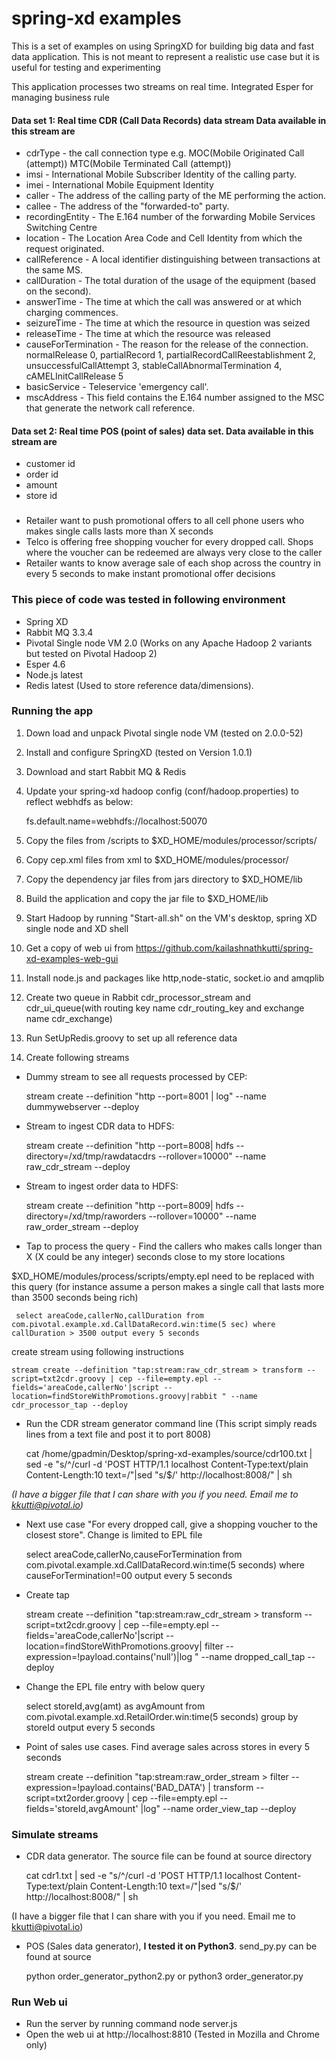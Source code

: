 spring-xd examples 
============

This is a set of examples on using SpringXD for building big data and fast data application. This is not meant to represent a realistic use case but it is useful for testing and experimenting

This application processes two streams on real time. Integrated Esper for managing business rule

#### Data set 1: Real time CDR (Call Data Records) data stream Data available in this stream are 

  * cdrType - the call connection type e.g. MOC(Mobile Originated Call (attempt)) MTC(Mobile Terminated Call (attempt))
  * imsi - International Mobile Subscriber Identity of the calling party. 
  * imei - International Mobile Equipment Identity
  * caller - The address of the calling party of the ME performing the action. 
  * callee - The address of the "forwarded-to" party.
  * recordingEntity - The E.164 number of the forwarding Mobile Services Switching Centre
  * location - The Location Area Code and Cell Identity from which the request originated.
  * callReference - A local identifier distinguishing between transactions at the same MS.
  * callDuration - The total duration of the usage of the equipment (based on the second).
  * answerTime - The time at which the call was answered or at which charging commences.
  * seizureTime - The time at which the resource in question was seized
  * releaseTime - The time at which the resource was released     
  * causeForTermination - The reason for the release of the connection. normalRelease 0, partialRecord 1, partialRecordCallReestablishment 2, unsuccessfulCallAttempt 3, stableCallAbnormalTermination 4, cAMELInitCallRelease 5
  * basicService - Teleservice 'emergency call'. 
  * mscAddress - This field contains the E.164 number assigned to the MSC that generate the network call reference.
  
####  Data set 2: Real time POS (point of sales) data set. Data available in this stream are 
  * customer id
  * order id
  * amount
  * store id
  
###
  * Retailer want to push promotional offers to all cell phone users who makes single calls lasts more than X seconds
  * Telco is offering free shopping voucher for every dropped call. Shops where the voucher can be redeemed are always very close to the caller
  * Retailer wants to know average sale of each shop across the country in every 5 seconds to make instant promotional offer decisions 

### This piece of code was tested in following environment 
  - Spring XD 
  - Rabbit MQ 3.3.4
  - Pivotal Single node VM 2.0 (Works on any Apache Hadoop 2 variants but tested on Pivotal Hadoop 2) 
  - Esper 4.6
  - Node.js latest
  - Redis latest (Used to store reference data/dimensions). 

### Running the app 
1) Down load and unpack Pivotal single node VM (tested on 2.0.0-52)

2) Install and configure SpringXD (tested on Version 1.0.1)

3) Download and start Rabbit MQ & Redis 

4) Update your spring-xd hadoop config (conf/hadoop.properties) to reflect webhdfs as below:

	fs.default.name=webhdfs://localhost:50070
5) Copy the files from /scripts to $XD_HOME/modules/processor/scripts/

6) Copy cep.xml files from xml to $XD_HOME/modules/processor/

7) Copy the dependency jar files from jars directory to $XD_HOME/lib 

8) Build the application and copy the jar file to $XD_HOME/lib 

9) Start Hadoop by running "Start-all.sh" on the VM's desktop, spring XD single node and XD shell

10) Get a copy of web ui from https://github.com/kailashnathkutti/spring-xd-examples-web-gui

11) Install node.js and packages like http,node-static, socket.io and amqplib

12) Create two queue in Rabbit cdr_processor_stream and cdr_ui_queue(with routing key name cdr_routing_key and exchange name cdr_exchange)

13) Run SetUpRedis.groovy to set up all reference data 

14) Create following streams
 * Dummy stream to see all requests processed by CEP:
 
	 stream create --definition "http --port=8001 | log" --name dummywebserver --deploy

 * Stream to ingest CDR data to HDFS:
 
	 stream create --definition "http --port=8008| hdfs --directory=/xd/tmp/rawdatacdrs --rollover=10000" --name raw_cdr_stream --deploy
 	
 * Stream to ingest order data to HDFS:
 
	 stream create --definition "http --port=8009| hdfs --directory=/xd/tmp/raworders --rollover=10000" --name raw_order_stream --deploy
 * Tap to process the query - Find the callers who makes calls longer than X (X could be any integer) seconds close to my store locations
 	
  $XD_HOME/modules/process/scripts/empty.epl need to be replaced with this query  (for instance assume a person makes a single call that lasts more than 3500 seconds being rich)
      
     select areaCode,callerNo,callDuration from com.pivotal.example.xd.CallDataRecord.win:time(5 sec) where callDuration > 3500 output every 5 seconds
		
create stream using following instructions
	
	stream create --definition "tap:stream:raw_cdr_stream > transform --script=txt2cdr.groovy | cep --file=empty.epl --fields='areaCode,callerNo'|script --location=findStoreWithPromotions.groovy|rabbit " --name cdr_processor_tap --deploy
 * Run the CDR stream generator command line (This script simply reads lines from a text file and post it to port 8008)
	
	cat /home/gpadmin/Desktop/spring-xd-examples/source/cdr100.txt | sed -e "s/^/curl -d \'POST HTTP\/1.1 localhost Content-Type\:text\/plain Content-Length\:10 text=/"|sed "s/$/\' http\:\/\/localhost\:8008/" | sh
	

  *(I have a bigger file that I can share with you if you need. Email me to kkutti@pivotal.io)*
  
 * Next use case "For every dropped call, give a shopping voucher to the closest store". Change is limited to EPL file 
 
    select areaCode,callerNo,causeForTermination from com.pivotal.example.xd.CallDataRecord.win:time(5 seconds) where causeForTermination!=00 output every 5 seconds
   
 * Create tap  		
 
    stream create --definition "tap:stream:raw_cdr_stream > transform --script=txt2cdr.groovy | cep --file=empty.epl --fields='areaCode,callerNo'|script --location=findStoreWithPromotions.groovy| filter --expression=!payload.contains('null')|log " --name dropped_call_tap --deploy
 
 * Change the EPL file entry with below query
 
    select storeId,avg(amt) as avgAmount from com.pivotal.example.xd.RetailOrder.win:time(5 seconds) group by storeId output every 5 seconds  
 
 * Point of sales use cases. Find average sales across stores in every 5 seconds

	stream create --definition "tap:stream:raw_order_stream > filter --expression=!payload.contains('BAD_DATA') | transform --script=txt2order.groovy  | cep --file=empty.epl --fields='storeId,avgAmount' |log" --name order_view_tap --deploy

### Simulate streams

 *  CDR data generator. The source file can be found at source directory
 
	cat cdr1.txt | sed -e "s/^/curl -d \'POST HTTP\/1.1 localhost Content-Type\:text\/plain Content-Length\:10 text=/"|sed "s/$/\' http\:\/\/localhost\:8008/" | sh
 
 (I have a bigger file that I can share with you if you need. Email me to kkutti@pivotal.io)
 
 * POS (Sales data generator), **I tested it on Python3**. send_py.py can be found at source
 
    python order_generator_python2.py or python3 order_generator.py
   
### Run Web ui
 
  * Run the server by running command node server.js
  * Open the web ui at http://localhost:8810 (Tested in Mozilla and Chrome only)
 
